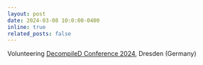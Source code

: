 ```yaml
---
layout: post
date: 2024-03-08 10:0:00-0400
inline: true
related_posts: false
---
```


Volunteering [DecompileD Conference 2024](https://decompiled.de/), Dresden (Germany)
